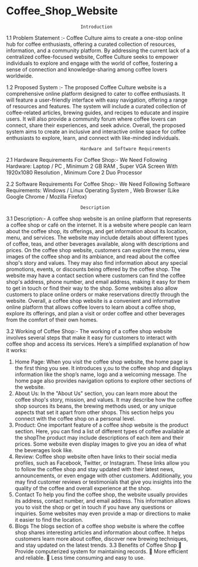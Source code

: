 # Coffee_Shop_Website
                                Introduction 
1.1 Problem Statement :- Coffee Culture aims to create a one-stop online hub for coffee enthusiasts, offering a curated collection of resources, information, and a community platform. By addressing the current lack of a centralized coffee-focused website, Coffee Culture seeks to empower individuals to explore and engage with the world of coffee, fostering a sense of connection and knowledge-sharing among coffee lovers worldwide. 

1.2 Proposed System :- The proposed Coffee Culture website is a comprehensive online platform designed to cater to coffee enthusiasts. It will feature a user-friendly interface with easy navigation, offering a range of resources and features. The system will include a curated collection of coffee-related articles, brewing guides, and recipes to educate and inspire users. It will also provide a community forum where coffee lovers can connect, share their experiences, and seek advice. Overall, the proposed system aims to create an inclusive and interactive online space for coffee enthusiasts to explore, learn, and connect with like-minded individuals.


                                Hardware and Software Requirements
2.1 Hardware Requirements For Coffee Shop:- We Need Following Hardware: Laptop / PC , Minimum 2 GB RAM , Super VGA Screen With 1920x1080 Resolution , Minimum Core 2 Duo Processor 

2.2 Software Requirements For Coffee Shop:- We Need Following Software Requirements:  Windows / Linux Operating System , Web Browser (Like Google Chrome / Mozilla Firefox)


                                Description
3.1 Description:- A coffee shop website is an online platform that represents a coffee shop or café on the internet. It is a website where people can learn about the coffee shop, its offerings, and get information about its location, menu, and services. The website may include details about different types of coffee, teas, and other beverages available, along with descriptions and prices. On the coffee shop website, customers can explore the menu, view images of the coffee shop and its ambiance, and read about the coffee shop's story and values. They may also find information about any special promotions, events, or discounts being offered by the coffee shop. The website may have a contact section where customers can find the coffee shop's address, phone number, and email address, making it easy for them to get in touch or find their way to the shop. Some websites also allow customers to place online orders or make reservations directly through the website. Overall, a coffee shop website is a convenient and informative online platform that allows coffee lovers to learn about a coffee shop, explore its offerings, and plan a visit or order coffee and other beverages from the comfort of their own homes. 

3.2 Working of Coffee Shop:- The working of a coffee shop website involves several steps that make it easy for customers to interact with coffee shop and access its services. Here’s a simplified explanation of how it works:

1. Home Page: When you visit the coffee shop website, the home page is the first thing you see. It introduces y,ou to the coffee shop and displays information like the shop’s name, logo and a welcoming message. The home page also provides navigation options to explore other sections of the website.
2. About Us: In the "About Us" section, you can learn more about the coffee shop's story, mission, and values. It may describe how the coffee shop sources its beans, the brewing methods used, or any unique aspects that set it apart from other shops. This section helps you connect with the coffee shop on a personal level.
3. Product: One important feature of a coffee shop website is the product section. Here, you can find a list of different types of coffee available at the shopThe product may include descriptions of each item and their prices. Some website even display images to give you an idea of what the beverages look like.
4. Review: Coffee shop website often have links to their social media profiles, such as Facebook, Twitter, or Instagram. These links allow you to follow the coffee shop and stay updated with their latest news, announcements, or even engage with other customers. Additionally, you may find customer reviews or testimonials that give you insights into the quality of the coffee and overall experience at the shop.
5. Contact To help you find the coffee shop, the website usually provides its address, contact number, and email address. This information allows you to visit the shop or get in touch if you have any questions or inquiries. Some websites may even provide a map or directions to make it easier to find the location.
6. Blogs The blogs section of a coffee shop website is where the coffee shop shares interesting articles and information about coffee. It helps customers learn more about coffee, discover new brewing techniques, and stay updated on the latest trends. 3.3 Benefits of Coffee Shop  Provide computerized system for maintaining records.  More efficient and reliable.  Less time consuming and easy to use.
